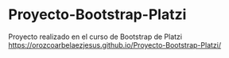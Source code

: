 # Proyecto-Bootstrap-Platzi
Proyecto realizado en el curso de Bootstrap de Platzi
https://orozcoarbelaezjesus.github.io/Proyecto-Bootstrap-Platzi/
